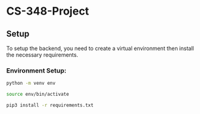 # CS-348-Project

## Setup
To setup the backend, you need to create a virtual environment then install the necessary requirements.

### Environment Setup:
```bash
python -m venv env

source env/bin/activate
```

```bash
pip3 install -r requirements.txt
```
